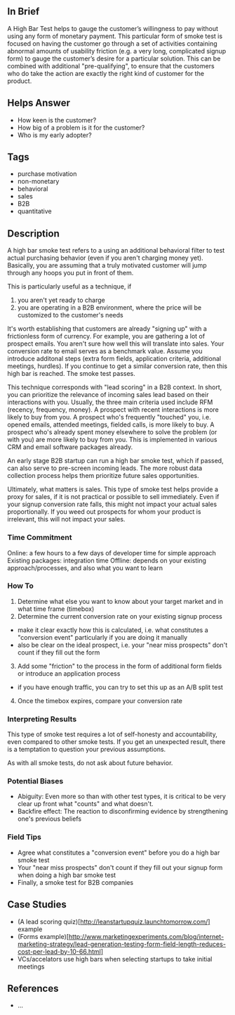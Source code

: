 ## In Brief

A High Bar Test helps to gauge the customer’s willingness to pay without using any form of monetary payment. This particular form of smoke test is focused on having the customer go through a set of activities containing abnormal amounts of usability friction (e.g. a very long, complicated signup form) to gauge the customer’s desire for a particular solution. This can be combined with additional "pre-qualifying", to ensure that the customers who do take the action are exactly the right kind of customer for the product.

## Helps Answer
 * How keen is the customer? 
 * How big of a problem is it for the customer? 
 * Who is my early adopter?

## Tags
 * purchase motivation
 * non-monetary
 * behavioral
 * sales 
 * B2B
 * quantitative

## Description

A high bar smoke test refers to a using an additional behavioral filter to test actual purchasing behavior (even if you aren't charging money yet). Basically, you are assuming that a truly motivated customer will jump through any hoops you put in front of them. 

This is particularly useful as a technique, if 
 1. you aren't yet ready to charge
 2. you are operating in a B2B environment, where the price will be customized to the customer's needs

It's worth establishing that customers are already "signing up" with a frictionless form of currency. For example, you are gathering a lot of prospect emails. You aren't sure how well this will translate into sales. Your conversion rate to email serves as a benchmark value. Assume you introduce additonal steps (extra form fields, application criteria, additional meetings, hurdles). If you continue to get a similar conversion rate, then this high bar is reached. The smoke test passes. 

This technique corresponds with "lead scoring" in a B2B context. In short, you can prioritize the relevance of incoming sales lead based on their interactions with you. Usually, the three main criteria used include RFM (recency, frequency, money). A prospect with recent interactions is more likely to buy from you. A prospect who's frequently "touched" you, i.e. opened emails, attended meetings, fielded calls, is more likely to buy. A prospect who's already spent money elsewhere to solve the problem (or with you) are more likely to buy from you. This is implemented in various CRM and email software packages already. 

An early stage B2B startup can run a high bar smoke test, which if passed, can also serve to pre-screen incoming leads. The more robust data collection process helps them prioritize future sales opportunities. 

Ultimately, what matters is sales. This type of smoke test helps provide a proxy for sales, if it is not practical or possible to sell immediately. Even if your signup conversion rate falls, this might not impact your actual sales proportionally. If you weed out prospects for whom your product is irrelevant, this will not impact your sales. 

### Time Commitment

Online: a few hours to a few days of developer time for simple approach
Existing packages: integration time
Offline: depends on your existing approach/processes, and also what you want to learn

### How To

1. Determine what else you want to know about your target market and in what time frame (timebox)
2. Determine the current conversion rate on your existing signup process
  * make it clear exactly how this is calculated, i.e. what constitutes a "conversion event" particularly if you are doing it manually
  * also be clear on the ideal prospect, i.e. your "near miss prospects" don't count if they fill out the form
3. Add some "friction" to the process in the form of additional form fields or introduce an application process
  * if you have enough traffic, you can try to set this up as an A/B split test
4. Once the timebox expires, compare your conversion rate 

### Interpreting Results

This type of smoke test requires a lot of self-honesty and accountability, even compared to other smoke tests. If you get an unexpected result, there is a temptation to question your previous assumptions. 

As with all smoke tests, do not ask about future behavior.

### Potential Biases

* Abiguity: Even more so than with other test types, it is critical to be very clear up front what "counts" and what doesn't. 
* Backfire effect: The reaction to disconfirming evidence by strengthening one's previous beliefs

### Field Tips
 * Agree what constitutes a "conversion event" before you do a high bar smoke test
 * Your "near miss prospects" don't count if they fill out your signup form when doing a high bar smoke test
 * Finally, a smoke test for B2B companies

## Case Studies
 * (A lead scoring quiz)[http://leanstartupquiz.launchtomorrow.com/] example
 * (Forms example)[http://www.marketingexperiments.com/blog/internet-marketing-strategy/lead-generation-testing-form-field-length-reduces-cost-per-lead-by-10-66.html]
 * VCs/accelators use high bars when selecting startups to take initial meetings 
 
## References
 * ...